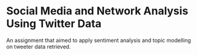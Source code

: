 # Social Media and Network Analysis Using Twitter Data

An assignment that aimed to apply sentiment analysis and topic modelling on tweeter data retrieved. 
